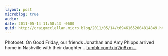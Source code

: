 ```yaml
---
layout: post
microblog: true
audio: 
date: 2011-05-14 11:58:43 -0600
guid: http://craigmcclellan.micro.blog/2011/05/14/t69461652004814849.html
---
```

Photoset: On Good Friday, our friends Jonathan and Amy Phipps arrived home in Nashville with their daughter... [tumblr.com/xiq2iq8xm...](http://tumblr.com/xiq2iq8xmd)
